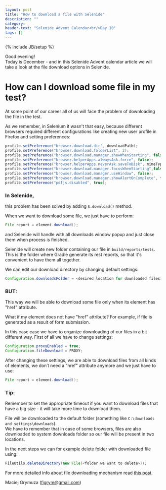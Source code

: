 ```yaml
---
layout: post
title: "How to download a file with Selenide"
description: ""
category:
header-text: "Selenide Advent Calendar<br/>Day 10"
tags: []
---
```

{% include JB/setup %}

Good evening!  
Today is December - and in this Selenide Advent calendar article we will take a look at the file download options in Selenide.


# How can I download some file in my test?

At some point of our career all of us will face the problem of downloading the file in the test.

As we remember, in Selenium it wasn't that easy, because different browsers required different configurations like 
creating new user profile in Firefox and setting preferences:

```java
profile.setPreference("browser.download.dir", downloadPath);
profile.setPreference("browser.download.folderList", 2);
profile.setPreference("browser.download.manager.showWhenStarting", false);
profile.setPreference("browser.helperApps.alwaysAsk.force", false);
profile.setPreference("browser.helperApps.neverAsk.saveToDisk", mimeTypes);
profile.setPreference("browser.download.manager.focusWhenStarting",false);
profile.setPreference("browser.download.manager.useWindow", false);
profile.setPreference("browser.download.manager.showAlertOnComplete", false);
profile.setPreference("pdfjs.disabled", true);
```

### In Selenide,
this problem has been solved by adding `$.download()` method.

When we want to download some file, we just have to perform:

```java
File report = element.download();
```

and Selenide will handle with all downloads window popup and just close them when process is finished.

Selenide will create new folder containing our file in `build/reports/tests`. This is the folder where Gradle generate its rest reports,
so that it's convenient to have them all together.

We can edit our download directory by changing default settings:

```java
Configuration.downloadsFolder = <desired location for downloaded files>;
```

### BUT:
This way we will be able to download some file only when its element has "href" attribute.  

What if my element does not have "href" attribute? For example, if file is generated as a result of form submission.

In this case case we have to organize downloading of our files in a bit different way. First of all we have to change settings:

```java
Configuration.proxyEnabled = true;
Configuration.fileDownload = PROXY;
```

After changing these settings, we are able to download files from all kinds of elements, we don’t need a "href" attribute anymore and we just have to use:

```java
File report = element.download();
```

### Tip:
Remember to set the appropriate timeout if you want to download files that have a big size - it will take more time to download them. 

File will be downloaded to the default folder (something like `C:\downloads and settings\downloads`).  
We have to remember that in case of some browsers, files are also downloaded to system downloads folder so our file will be present in two locations.

In the next steps we can for example delete folder with downloaded file using:

```java
FileUtils.deleteDirectory(new File(<folder we want to delete>));  
```


For more detailed info about file downloading mechanism read [this post](https://selenide.org/2016/08/27/selenide-3.9.1/).



Maciej Grymuza (figrym@gmail.com)
